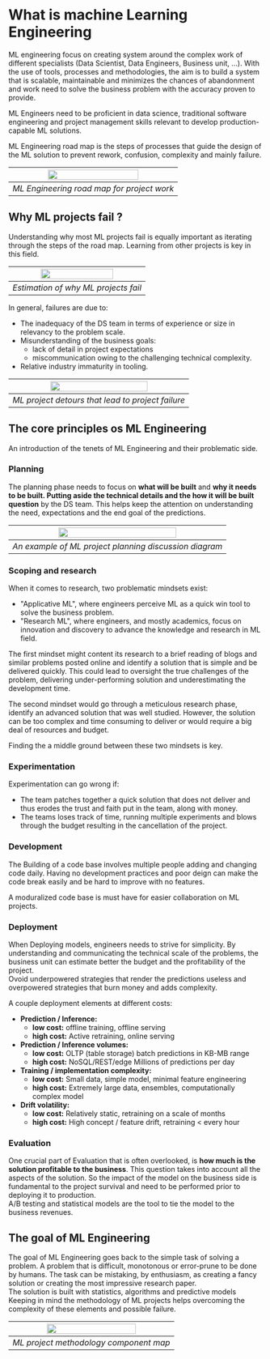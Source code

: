 # What is machine Learning Engineering

ML engineering focus on creating system around the complex work of different specialists (Data Scientist, Data Engineers, Business unit, ...). With the use of tools, processes and methodologies, the aim is to build a system that is scalable, maintainable and minimizes the chances of abandonment and work need to solve the business problem with the accuracy proven to provide.

ML Engineers need to be proficient in data science, traditional software engineering and project management skills relevant to develop production-capable ML solutions.

ML Engineering road map is the steps of processes that guide the design of the ML solution to prevent rework, confusion, complexity and mainly failure.



<!-- <p align="center" width="100%"> -->
<!-- <center> -->
<div align="center">

| <img width="75%" src="resources/ch1-ml-road-map.png"> | 
|:--:| 
| *ML Engineering road map for project work* |
</div>
<!-- </center> -->
<!-- </p> -->


## Why ML projects fail ?
Understanding why most ML projects fail is equally important as iterating through the steps of the road map. Learning from other projects is key in this field.

<p align="center" width="100%">

| <img width="75%" src="resources/ch1-why-ml-projects-fail.png"> | 
|:--:| 
| *Estimation of why ML projects fail* |
</p>

In general, failures are due to:
* The inadequacy of the DS team in terms of experience or size in relevancy to the problem scale.
* Misunderstanding of the business goals:
  * lack of detail in project expectations
  * miscommunication owing to the challenging technical complexity.
* Relative industry immaturity in tooling.



<p align="center" width="100%">

| <img width="75%" src="resources/ch1-ml-project-detours.png"> | 
|:--:| 
| *ML project detours that lead to project failure* |
</p>

## The core principles os ML Engineering
An introduction of the tenets of ML Engineering and their problematic side.
### Planning
The planning phase needs to focus on **what will be built** and **why it needs to be built. Putting aside the technical details and the how it will be built question** by the DS team. This helps keep the attention on understanding the need, expectations and the end goal of the predictions.


<p align="center" width="100%">

| <img width="75%" src="resources/ch1-planning-discussion-diagram.png"> | 
|:--:| 
| *An example of ML project planning discussion diagram* |
</p>


### Scoping and research
When it comes to research, two problematic mindsets exist:
* "Applicative ML", where engineers perceive ML as a quick win tool to solve the business problem.
* "Research ML", where engineers, and mostly academics, focus on innovation and discovery to advance the knowledge and research in ML field.

The first mindset might content its research to a brief reading of blogs and similar problems posted online and identify a solution that is simple and be delivered quickly. This could lead to oversight the true challenges of the problem, delivering under-performing solution and underestimating the development time.

The second mindset would go through a meticulous research phase, identify an advanced solution that was well studied. However, the solution can be too complex and time consuming to deliver or would require a big deal of resources and budget.

Finding the a middle ground between these two mindsets is key.

### Experimentation
Experimentation can go wrong if:
* The team patches together a quick solution that does not deliver and thus  erodes the trust and faith put in the team, along with money.
* The teams loses track of time, running multiple experiments and blows through the budget resulting in the cancellation of the project.

### Development
The Building of a code base involves multiple people adding and changing code daily. Having no development practices and poor deign can make the code break easily and be hard to improve with no features.

A moduralized code base is must have for easier collaboration on ML projects.

### Deployment

When Deploying models, engineers needs to strive for simplicity. By understanding and communicating the technical scale of the problems, the business unit can estimate better the budget and the profitability of the project.   
Ovoid underpowered strategies that render the predictions useless and overpowered strategies that burn money and adds complexity.

A couple deployment elements at different costs:
* **Prediction / Inference:**
  * **low cost:** offline training, offline serving
  * **high cost:** Active retraining, online serving
* **Prediction / Inference volumes:**
  * **low cost:** OLTP (table storage) batch predictions in KB-MB range
  * **high cost:** NoSQL/REST/edge Millions of predictions per day
* **Training / implementation complexity:**
  * **low cost:** Small data, simple model, minimal feature engineering
  * **high cost:** Extremely large data, ensembles, computationally complex model
* **Drift volatility:**
  * **low cost:** Relatively static, retraining on a scale of months
  * **high cost:** High concept / feature drift, retraining < every hour

### Evaluation
One crucial part of Evaluation that is often overlooked, is **how much is the solution profitable to the business**. This question takes into account all the aspects of the solution. So the impact of the model on the business side is fundamental to the project survival and need to be performed prior to deploying it to production.  
A/B testing and statistical models are the tool to tie the model to the business revenues.

## The goal of ML Engineering
The goal of ML Engineering goes back to the simple task of solving a problem. A problem that is difficult, monotonous or error-prune to be done by humans. The task can be mistaking, by enthusiasm, as creating a fancy solution or creating the most impressive research paper.  
The solution is built with statistics, algorithms and predictive models  
Keeping in mind the methodology of ML projects helps overcoming the complexity of these elements and possible failure.

<p align="center" width="100%">

| <img width="75%" src="resources/ch1-ml-methodo-map.png"> | 
|:--:| 
| *ML project methodology component map* |
</p>